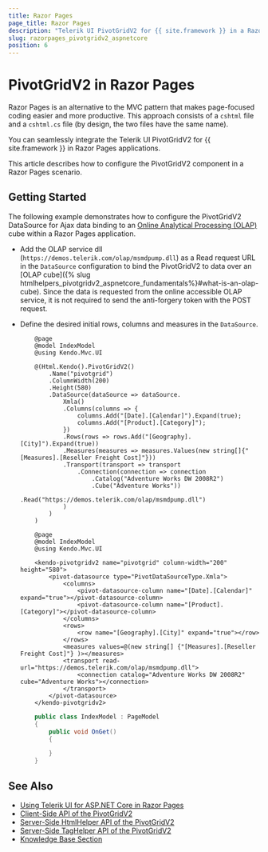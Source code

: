 ```yaml
---
title: Razor Pages
page_title: Razor Pages
description: "Telerik UI PivotGridV2 for {{ site.framework }} in a Razor Pages application."
slug: razorpages_pivotgridv2_aspnetcore
position: 6
---
```


# PivotGridV2 in Razor Pages

Razor Pages is an alternative to the MVC pattern that makes page-focused coding easier and more productive. This approach consists of a `cshtml` file and a `cshtml.cs` file (by design, the two files have the same name). 

You can seamlessly integrate the Telerik UI PivotGridV2 for {{ site.framework }} in Razor Pages applications.

This article describes how to configure the PivotGridV2 component in a Razor Pages scenario.

## Getting Started

The following example demonstrates how to configure the PivotGridV2 DataSource for Ajax data binding to an [Online Analytical Processing (OLAP)](https://learn.microsoft.com/en-us/previous-versions/sql/sql-server-2005/ms175367(v=sql.90)) cube within a Razor Pages application.

* Add the OLAP service dll (`https://demos.telerik.com/olap/msmdpump.dll`) as a Read request URL in the `DataSource` configuration to bind the PivotGridV2 to data over an [OLAP cube]({% slug htmlhelpers_pivotgridv2_aspnetcore_fundamentals%}#what-is-an-olap-cube). Since the data is requested from the online accessible OLAP service, it is not required to send the anti-forgery token with the POST request.
* Define the desired initial rows, columns and measures in the `DataSource`.

    ```HtmlHelper_Index.cshtml
        @page
        @model IndexModel
        @using Kendo.Mvc.UI

        @(Html.Kendo().PivotGridV2()
            .Name("pivotgrid")
            .ColumnWidth(200)
            .Height(580)
            .DataSource(dataSource => dataSource.
                Xmla()
                .Columns(columns => {
                    columns.Add("[Date].[Calendar]").Expand(true);
                    columns.Add("[Product].[Category]");
                })
                .Rows(rows => rows.Add("[Geography].[City]").Expand(true))
                .Measures(measures => measures.Values(new string[]{"[Measures].[Reseller Freight Cost]"}))
                .Transport(transport => transport
                    .Connection(connection => connection
                        .Catalog("Adventure Works DW 2008R2")
                        .Cube("Adventure Works"))
                    .Read("https://demos.telerik.com/olap/msmdpump.dll")
                )
            )
        )
    ```
    ```TagHelper_Index.cshtml
        @page
        @model IndexModel
        @using Kendo.Mvc.UI

        <kendo-pivotgridv2 name="pivotgrid" column-width="200" height="580">
            <pivot-datasource type="PivotDataSourceType.Xmla">
                <columns>
                    <pivot-datasource-column name="[Date].[Calendar]" expand="true"></pivot-datasource-column>
                    <pivot-datasource-column name="[Product].[Category]"></pivot-datasource-column>
                </columns>
                <rows>
                    <row name="[Geography].[City]" expand="true"></row>
                </rows>
                <measures values=@(new string[] {"[Measures].[Reseller Freight Cost]"} )></measures>
                <transport read-url="https://demos.telerik.com/olap/msmdpump.dll">
                    <connection catalog="Adventure Works DW 2008R2" cube="Adventure Works"></connection>
                </transport>
            </pivot-datasource>
        </kendo-pivotgridv2>
    ```
    ```Index.cshtml.cs
        public class IndexModel : PageModel
        {
            public void OnGet()
            {

            }
        }
    ```

## See Also

* [Using Telerik UI for ASP.NET Core in Razor Pages](https://docs.telerik.com/aspnet-core/getting-started/razor-pages#using-telerik-ui-for-aspnet-core-in-razor-pages)
* [Client-Side API of the PivotGridV2](https://docs.telerik.com/kendo-ui/api/javascript/ui/pivotgridv2)
* [Server-Side HtmlHelper API of the PivotGridV2](/api/pivotgridv2)
* [Server-Side TagHelper API of the PivotGridV2](/api/taghelpers/pivotgridv2)
* [Knowledge Base Section](/knowledge-base)
